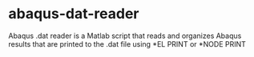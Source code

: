 # abaqus-dat-reader
Abaqus .dat reader is a Matlab script that reads and organizes Abaqus results that are printed to the .dat file using *EL PRINT or *NODE PRINT
